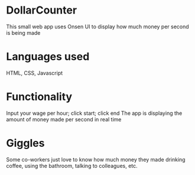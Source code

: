 # DollarCounter
This small web app uses Onsen UI to display how much money per second is being made

# Languages used
HTML, CSS, Javascript

# Functionality

Input your wage per hour; click start; click end
The app is displaying the amount of money made per second in real time

# Giggles

Some co-workers just love to know how much money they made drinking coffee, using the bathroom, talking to colleagues, etc.

